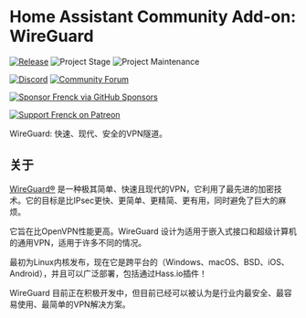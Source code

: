 # Home Assistant Community Add-on: WireGuard

[![Release][release-shield]][release] ![Project Stage][project-stage-shield] ![Project Maintenance][maintenance-shield]

[![Discord][discord-shield]][discord] [![Community Forum][forum-shield]][forum]

[![Sponsor Frenck via GitHub Sponsors][github-sponsors-shield]][github-sponsors]

[![Support Frenck on Patreon][patreon-shield]][patreon]

WireGuard: 快速、现代、安全的VPN隧道。

## 关于

[WireGuard®][wireguard] 是一种极其简单、快速且现代的VPN，它利用了最先进的加密技术。它的目标是比IPsec更快、更简单、更精简、更有用，同时避免了巨大的麻烦。

它旨在比OpenVPN性能更高。WireGuard 设计为适用于嵌入式接口和超级计算机的通用VPN，适用于许多不同的情况。

最初为Linux内核发布，现在它是跨平台的（Windows、macOS、BSD、iOS、Android），并且可以广泛部署，包括通过Hass.io插件！

WireGuard 目前正在积极开发中，但目前已经可以被认为是行业内最安全、最容易使用、最简单的VPN解决方案。

[discord-shield]: https://img.shields.io/discord/478094546522079232.svg
[discord]: https://discord.me/hassioaddons
[forum-shield]: https://img.shields.io/badge/community-forum-brightgreen.svg
[forum]: https://community.home-assistant.io/t/home-assistant-community-add-on-wireguard/134662?u=frenck
[github-sponsors-shield]: https://frenck.dev/wp-content/uploads/2019/12/github_sponsor.png
[github-sponsors]: https://github.com/sponsors/frenck
[maintenance-shield]: https://img.shields.io/maintenance/yes/2025.svg
[patreon-shield]: https://frenck.dev/wp-content/uploads/2019/12/patreon.png
[patreon]: https://www.patreon.com/frenck
[project-stage-shield]: https://img.shields.io/badge/project%20stage-experimental-yellow.svg
[release-shield]: https://img.shields.io/badge/version-v0.12.3-blue.svg
[release]: https://github.com/hassio-addons/addon-wireguard/tree/v0.12.3
[wireguard]: https://www.wireguard.com